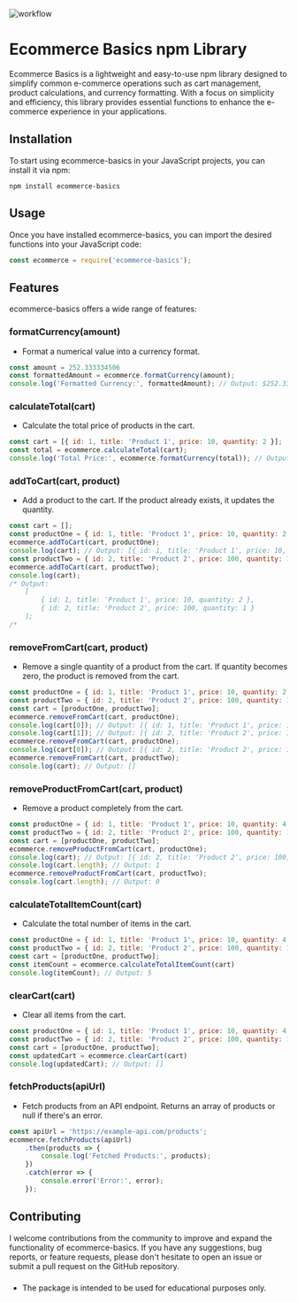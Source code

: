 ![workflow](https://github.com/ParulK-bhardwaj/e-commerce-library/actions/workflows/node.js.yml/badge.svg)

# Ecommerce Basics npm Library

Ecommerce Basics is a lightweight and easy-to-use npm library designed to simplify common e-commerce operations such as cart management, product calculations, and currency formatting. With a focus on simplicity and efficiency, this library provides essential functions to enhance the e-commerce experience in your applications.

## Installation

To start using ecommerce-basics in your JavaScript projects, you can install it via npm:

```shell
npm install ecommerce-basics
```

## Usage
Once you have installed ecommerce-basics, you can import the desired functions into your JavaScript code:

```javascript
const ecommerce = require('ecommerce-basics');
```

## Features
ecommerce-basics offers a wide range of features:

### formatCurrency(amount)
- Format a numerical value into a currency format.

```javascript
const amount = 252.333334506
const formattedAmount = ecommerce.formatCurrency(amount);
console.log('Formatted Currency:', formattedAmount); // Output: $252.33
```

### calculateTotal(cart)
- Calculate the total price of products in the cart.

```javascript
const cart = [{ id: 1, title: 'Product 1', price: 10, quantity: 2 }];
const total = ecommerce.calculateTotal(cart);
console.log('Total Price:', ecommerce.formatCurrency(total)); // Output: $20.00
```

### addToCart(cart, product)
- Add a product to the cart. If the product already exists, it updates the quantity.

```javascript
const cart = [];
const productOne = { id: 1, title: 'Product 1', price: 10, quantity: 2 }
ecommerce.addToCart(cart, productOne);
console.log(cart); // Output: [{ id: 1, title: 'Product 1', price: 10, quantity: 2 }];
const productTwo = { id: 2, title: 'Product 2', price: 100, quantity: 1 }
ecommerce.addToCart(cart, productTwo);
console.log(cart); 
/* Output:
    [
        { id: 1, title: 'Product 1', price: 10, quantity: 2 },
        { id: 2, title: 'Product 2', price: 100, quantity: 1 }
    ];
/*
```

### removeFromCart(cart, product)
- Remove a single quantity of a product from the cart. If quantity becomes zero, the product is removed from the cart.

```javascript
const productOne = { id: 1, title: 'Product 1', price: 10, quantity: 2 }
const productTwo = { id: 2, title: 'Product 2', price: 100, quantity: 1 }
const cart = [productOne, productTwo];
ecommerce.removeFromCart(cart, productOne);
console.log(cart[0]); // Output: [{ id: 1, title: 'Product 1', price: 10, quantity: 1 }];
console.log(cart[1]); // Output: [{ id: 2, title: 'Product 2', price: 100, quantity: 1 }];
ecommerce.removeFromCart(cart, productOne);
console.log(cart[0]); // Output: [{ id: 2, title: 'Product 2', price: 100, quantity: 1 }];
ecommerce.removeFromCart(cart, productTwo);
console.log(cart); // Output: []
```

### removeProductFromCart(cart, product)
- Remove a product completely from the cart.

```javascript
const productOne = { id: 1, title: 'Product 1', price: 10, quantity: 4 }
const productTwo = { id: 2, title: 'Product 2', price: 100, quantity: 1 }
const cart = [productOne, productTwo];
ecommerce.removeProductFromCart(cart, productOne);
console.log(cart); // Output: [{ id: 2, title: 'Product 2', price: 100, quantity: 1 }];
console.log(cart.length); // Output: 1
ecommerce.removeProductFromCart(cart, productTwo);
console.log(cart.length); // Output: 0
```

### calculateTotalItemCount(cart)
- Calculate the total number of items in the cart.

```javascript
const productOne = { id: 1, title: 'Product 1', price: 10, quantity: 4 }
const productTwo = { id: 2, title: 'Product 2', price: 100, quantity: 1 }
const cart = [productOne, productTwo];
const itemCount = ecommerce.calculateTotalItemCount(cart)
console.log(itemCount); // Output: 5
```

### clearCart(cart)
- Clear all items from the cart.

```javascript
const productOne = { id: 1, title: 'Product 1', price: 10, quantity: 4 }
const productTwo = { id: 2, title: 'Product 2', price: 100, quantity: 1 }
const cart = [productOne, productTwo];
const updatedCart = ecommerce.clearCart(cart)
console.log(updatedCart); // Output: []
```

### fetchProducts(apiUrl)
- Fetch products from an API endpoint. Returns an array of products or null if there's an error.
```javascript
const apiUrl = 'https://example-api.com/products';
ecommerce.fetchProducts(apiUrl)
    .then(products => {
        console.log('Fetched Products:', products);
    })
    .catch(error => {
        console.error('Error:', error);
    });
```

## Contributing
I welcome contributions from the community to improve and expand the functionality of ecommerce-basics. If you have any suggestions, bug reports, or feature requests, please don't hesitate to open an issue or submit a pull request on the GitHub repository.

### 
- The package is intended to be used for educational purposes only.